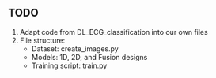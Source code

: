 ## TODO
1) Adapt code from DL_ECG_classification into our own files
2) File structure:
   - Dataset: create_images.py
   - Models: 1D, 2D, and Fusion designs
   - Training script: train.py
